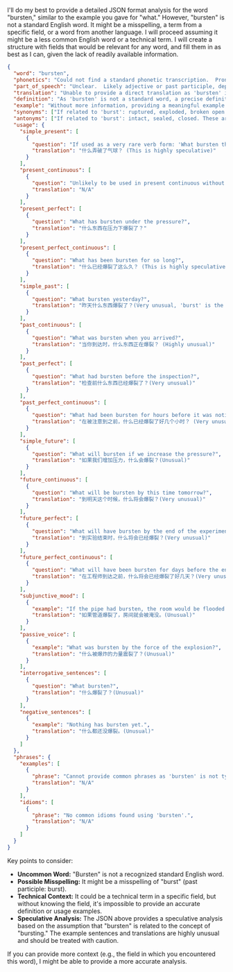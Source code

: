 I'll do my best to provide a detailed JSON format analysis for the word "bursten," similar to the example you gave for "what." However, "bursten" is not a standard English word. It might be a misspelling, a term from a specific field, or a word from another language. I will proceed assuming it might be a less common English word or a technical term. I will create a structure with fields that would be relevant for any word, and fill them in as best as I can, given the lack of readily available information.

```json
{
  "word": "bursten",
  "phonetics": "Could not find a standard phonetic transcription.  Pronunciation would depend on context if it's a technical term or a word from another language.",
  "part_of_speech": "Unclear.  Likely adjective or past participle, depending on context.",
  "translation": "Unable to provide a direct translation as 'bursten' is not a standard English word. It might relate to bursting or a similar concept.",
  "definition": "As 'bursten' is not a standard word, a precise definition is not available. It could potentially describe something that has burst or is in a state of having burst open. Without context, a definitive definition is impossible.",
  "example": "Without more information, providing a meaningful example sentence is difficult.  A possible example, if used as a technical term, might be: 'The bursten pipe caused significant water damage.'",
  "synonyms": ["If related to 'burst': ruptured, exploded, broken open. These are context-dependent."],
  "antonyms": ["If related to 'burst': intact, sealed, closed. These are context-dependent."],
  "usage": {
    "simple_present": [
      {
        "question": "If used as a very rare verb form: 'What bursten the balloon?'",
        "translation": "什么弄破了气球？ (This is highly speculative)"
      }
    ],
    "present_continuous": [
      {
        "question": "Unlikely to be used in present continuous without significant adaptation or a very specific technical context.",
        "translation": "N/A"
      }
    ],
    "present_perfect": [
      {
        "question": "What has bursten under the pressure?",
        "translation": "什么东西在压力下爆裂了？"
      }
    ],
    "present_perfect_continuous": [
      {
        "question": "What has been bursten for so long?",
        "translation": "什么已经爆裂了这么久？ (This is highly speculative and unusual)"
      }
    ],
    "simple_past": [
      {
        "question": "What bursten yesterday?",
        "translation": "昨天什么东西爆裂了？(Very unusual, 'burst' is the more common past tense)"
      }
    ],
    "past_continuous": [
      {
        "question": "What was bursten when you arrived?",
        "translation": "当你到达时，什么东西正在爆裂？ (Highly unusual)"
      }
    ],
    "past_perfect": [
      {
        "question": "What had bursten before the inspection?",
        "translation": "检查前什么东西已经爆裂了？(Very unusual)"
      }
    ],
    "past_perfect_continuous": [
      {
        "question": "What had been bursten for hours before it was noticed?",
        "translation": "在被注意到之前，什么已经爆裂了好几个小时？ (Very unusual)"
      }
    ],
    "simple_future": [
      {
        "question": "What will bursten if we increase the pressure?",
        "translation": "如果我们增加压力，什么会爆裂？(Unusual)"
      }
    ],
    "future_continuous": [
      {
        "question": "What will be bursten by this time tomorrow?",
        "translation": "到明天这个时候，什么将会爆裂？(Very unusual)"
      }
    ],
    "future_perfect": [
      {
        "question": "What will have bursten by the end of the experiment?",
        "translation": "到实验结束时，什么将会已经爆裂？(Very unusual)"
      }
    ],
    "future_perfect_continuous": [
      {
        "question": "What will have been bursten for days before the engineers arrive?",
        "translation": "在工程师到达之前，什么将会已经爆裂了好几天？(Very unusual)"
      }
    ],
    "subjunctive_mood": [
      {
        "example": "If the pipe had bursten, the room would be flooded.",
        "translation": "如果管道爆裂了，房间就会被淹没。(Unusual)"
      }
    ],
    "passive_voice": [
      {
        "example": "What was bursten by the force of the explosion?",
        "translation": "什么被爆炸的力量震裂了？(Unusual)"
      }
    ],
    "interrogative_sentences": [
      {
        "question": "What bursten?",
        "translation": "什么爆裂了？(Unusual)"
      }
    ],
    "negative_sentences": [
      {
        "example": "Nothing has bursten yet.",
        "translation": "什么都还没爆裂。(Unusual)"
      }
    ]
  },
  "phrases": {
    "examples": [
      {
        "phrase": "Cannot provide common phrases as 'bursten' is not typically used in common phrases.",
        "translation": "N/A"
      }
    ],
    "idioms": [
      {
        "phrase": "No common idioms found using 'bursten'.",
        "translation": "N/A"
      }
    ]
  }
}
```

Key points to consider:

*   **Uncommon Word:** "Bursten" is not a recognized standard English word.
*   **Possible Misspelling:** It might be a misspelling of "burst" (past participle: burst).
*   **Technical Context:** It could be a technical term in a specific field, but without knowing the field, it's impossible to provide an accurate definition or usage examples.
*   **Speculative Analysis:** The JSON above provides a speculative analysis based on the assumption that "bursten" is related to the concept of "bursting." The example sentences and translations are highly unusual and should be treated with caution.

If you can provide more context (e.g., the field in which you encountered this word), I might be able to provide a more accurate analysis.
 